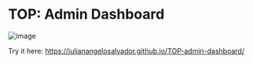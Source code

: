 # TOP: Admin Dashboard
![image](https://github.com/TenshinYozora/TOP-admin-dashboard/assets/132985775/954877d2-0211-48f7-96a2-91f205f80bab)

Try it here: https://julianangelosalvador.github.io/TOP-admin-dashboard/

